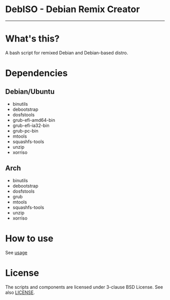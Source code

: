 # DebISO - Debian Remix Creator
----
# What's this?
A bash script for remixed Debian and Debian-based distro.

# Dependencies
## Debian/Ubuntu
* binutils
* debootstrap
* dosfstools
* grub-efi-amd64-bin
* grub-efi-ia32-bin
* grub-pc-bin
* mtools
* squashfs-tools
* unzip
* xorriso

## Arch
* binutils
* debootstrap
* dosfstools
* grub
* mtools
* squashfs-tools
* unzip
* xorriso

# How to use
See [usage](https://github.com/njb-fm/debiso/wiki/usage)

# License
The scripts and components are licensed under 3-clause BSD License. See  also [LICENSE](LICENSE).